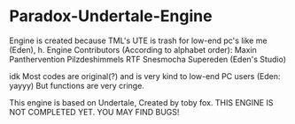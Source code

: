 # Paradox-Undertale-Engine

Engine is created because TML's UTE is trash for low-end pc's like me (Eden), h.
Engine Contributors (According to alphabet order):
Maxin
Panthervention
Pilzdeshimmels
RTF
Snesmocha
Supereden (Eden's Studio)

idk
Most codes are original(?) and is very kind to low-end PC users (Eden: yayyy)
But functions are very cringe.

This engine is based on Undertale, Created by toby fox.
THIS ENGINE IS NOT COMPLETED YET. YOU MAY FIND BUGS!

